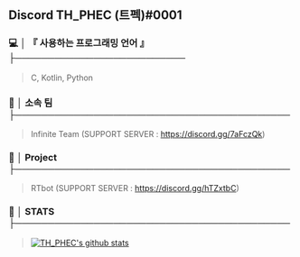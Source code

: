 ## Discord TH_PHEC (트펙)#0001
### 💻 │ 『 사용하는 프로그래밍 언어 』 ├──────────────────────────
> C, Kotlin, Python

### 👫 │ 소속 팀 ├──────────────────────────────────────────
> Infinite Team (SUPPORT SERVER : https://discord.gg/7aFczQk)

### 📩 │ Project ├──────────────────────────────────────────
> RTbot (SUPPORT SERVER : https://discord.gg/hTZxtbC)

### 📢 │ STATS ├──────────────────────────────────────────
> [![TH_PHEC's github stats](https://github-readme-stats.vercel.app/api?username=gimon0330)](https://github.com/anuraghazra/github-readme-stats)
